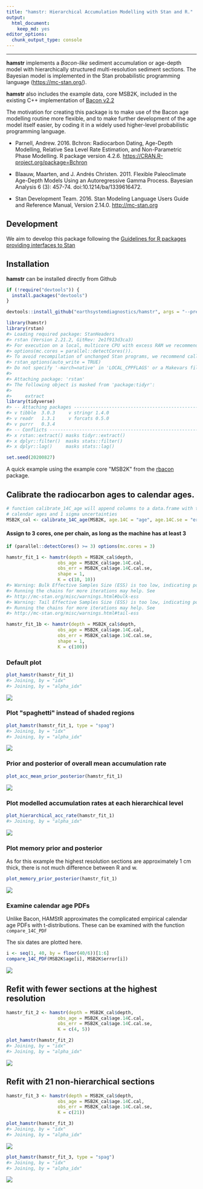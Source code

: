 ```yaml
---
title: "hamstr: Hierarchical Accumulation Modelling with Stan and R."
output: 
  html_document: 
    keep_md: yes
editor_options: 
  chunk_output_type: console
---
```


-------------------------------

**hamstr** implements a *Bacon-like* sediment accumulation or age-depth model with hierarchically structured multi-resolution sediment sections. The Bayesian model is implemented in the Stan probabilistic  programming language (https://mc-stan.org/). 


**hamstr** also includes the example data, core MSB2K, included in the existing C++ implementation of [Bacon v2.2](http://www.chrono.qub.ac.uk/blaauw/bacon.html)


The motivation for creating this package is to make use of the Bacon age modelling routine more flexible, and to make further development of the age model itself easier, by coding it in a widely used higher-level probabilistic programming language.


*  Parnell, Andrew. 2016. Bchron: Radiocarbon Dating, Age-Depth Modelling, Relative Sea Level Rate Estimation, and Non-Parametric Phase Modelling. R package version 4.2.6. https://CRAN.R-project.org/package=Bchron

*  Blaauw, Maarten, and J. Andrés Christen. 2011. Flexible Paleoclimate Age-Depth Models Using an Autoregressive Gamma Process. Bayesian Analysis 6 (3): 457-74. doi:10.1214/ba/1339616472.

*  Stan Development Team. 2016. Stan Modeling Language Users Guide and Reference Manual, Version 2.14.0.   http://mc-stan.org


## Development

We aim to develop this package following the [Guidelines for R packages providing interfaces to Stan](https://cran.r-project.org/web/packages/rstantools/vignettes/developer-guidelines.html)



## Installation

**hamstr** can be installed directly from Github


```r
if (!require("devtools")) {
  install.packages("devtools")
}

devtools::install_github("earthsystemdiagnostics/hamstr", args = "--preclean", build_vignettes = FALSE)
```






```r
library(hamstr)
library(rstan)
#> Loading required package: StanHeaders
#> rstan (Version 2.21.2, GitRev: 2e1f913d3ca3)
#> For execution on a local, multicore CPU with excess RAM we recommend calling
#> options(mc.cores = parallel::detectCores()).
#> To avoid recompilation of unchanged Stan programs, we recommend calling
#> rstan_options(auto_write = TRUE)
#> Do not specify '-march=native' in 'LOCAL_CPPFLAGS' or a Makevars file
#> 
#> Attaching package: 'rstan'
#> The following object is masked from 'package:tidyr':
#> 
#>     extract
library(tidyverse)
#> -- Attaching packages ------------------------------------------------------------ tidyverse 1.3.0 --
#> v tibble  3.0.3     v stringr 1.4.0
#> v readr   1.3.1     v forcats 0.5.0
#> v purrr   0.3.4
#> -- Conflicts --------------------------------------------------------------- tidyverse_conflicts() --
#> x rstan::extract() masks tidyr::extract()
#> x dplyr::filter()  masks stats::filter()
#> x dplyr::lag()     masks stats::lag()

set.seed(20200827)
```


A quick example using the example core "MSB2K" from the [rbacon](https://cran.r-project.org/web/packages/rbacon/index.html) package.


## Calibrate the radiocarbon ages to calendar ages.


```r
# function calibrate_14C_age will append columns to a data.frame with the 
# calendar ages and 1 sigma uncertainties
MSB2K_cal <- calibrate_14C_age(MSB2K, age.14C = "age", age.14C.se = "error")
```

#### Assign to 3 cores, one per chain, as long as the machine has at least 3


```r
if (parallel::detectCores() >= 3) options(mc.cores = 3)
```


```r
hamstr_fit_1 <- hamstr(depth = MSB2K_cal$depth,
                   obs_age = MSB2K_cal$age.14C.cal,
                   obs_err = MSB2K_cal$age.14C.cal.se,
                   shape = 1,
                   K = c(10, 10))
#> Warning: Bulk Effective Samples Size (ESS) is too low, indicating posterior means and medians may be unreliable.
#> Running the chains for more iterations may help. See
#> http://mc-stan.org/misc/warnings.html#bulk-ess
#> Warning: Tail Effective Samples Size (ESS) is too low, indicating posterior variances and tail quantiles may be unreliable.
#> Running the chains for more iterations may help. See
#> http://mc-stan.org/misc/warnings.html#tail-ess

hamstr_fit_1b <- hamstr(depth = MSB2K_cal$depth,
                   obs_age = MSB2K_cal$age.14C.cal,
                   obs_err = MSB2K_cal$age.14C.cal.se,
                   shape = 1,
                   K = c(100))
```


### Default plot


```r
plot_hamstr(hamstr_fit_1)
#> Joining, by = "idx"
#> Joining, by = "alpha_idx"
```

![](readme_files/figure-html/unnamed-chunk-6-1.png)<!-- -->

### Plot "spaghetti" instead of shaded regions


```r
plot_hamstr(hamstr_fit_1, type = "spag")
#> Joining, by = "idx"
#> Joining, by = "alpha_idx"
```

![](readme_files/figure-html/unnamed-chunk-7-1.png)<!-- -->

### Prior and posterior of overall mean accumulation rate


```r
plot_acc_mean_prior_posterior(hamstr_fit_1)
```

![](readme_files/figure-html/unnamed-chunk-8-1.png)<!-- -->

### Plot modelled accumulation rates at each hierarchical level


```r
plot_hierarchical_acc_rate(hamstr_fit_1)
#> Joining, by = "alpha_idx"
```

![](readme_files/figure-html/unnamed-chunk-9-1.png)<!-- -->


### Plot memory prior and posterior

As for this example the highest resolution sections are approximately 1 cm thick, there is not much difference between R and w. 


```r
plot_memory_prior_posterior(hamstr_fit_1)
```

![](readme_files/figure-html/unnamed-chunk-10-1.png)<!-- -->


### Examine calendar age PDFs

Unlike Bacon, HAMStR approximates the complicated empirical calendar age PDFs with t-distributions. These can be examined with the function `compare_14C_PDF`

The six dates are plotted here.


```r
i <- seq(1, 40, by = floor(40/6))[1:6]
compare_14C_PDF(MSB2K$age[i], MSB2K$error[i])
```

![](readme_files/figure-html/unnamed-chunk-11-1.png)<!-- -->


## Refit with fewer sections at the highest resolution



```r
hamstr_fit_2 <- hamstr(depth = MSB2K_cal$depth,
                   obs_age = MSB2K_cal$age.14C.cal,
                   obs_err = MSB2K_cal$age.14C.cal.se,
                   K = c(4, 5))
```


```r
plot_hamstr(hamstr_fit_2)
#> Joining, by = "idx"
#> Joining, by = "alpha_idx"
```

![](readme_files/figure-html/unnamed-chunk-13-1.png)<!-- -->




## Refit with 21 non-hierarchical sections


```r
hamstr_fit_3 <- hamstr(depth = MSB2K_cal$depth,
                   obs_age = MSB2K_cal$age.14C.cal,
                   obs_err = MSB2K_cal$age.14C.cal.se,
                   K = c(21))
```


```r
plot_hamstr(hamstr_fit_3)
#> Joining, by = "idx"
#> Joining, by = "alpha_idx"
```

![](readme_files/figure-html/unnamed-chunk-16-1.png)<!-- -->


```r
plot_hamstr(hamstr_fit_3, type = "spag")
#> Joining, by = "idx"
#> Joining, by = "alpha_idx"
```

![](readme_files/figure-html/unnamed-chunk-17-1.png)<!-- -->
